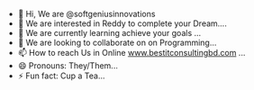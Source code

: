 - 👋 Hi, We are @softgeniusinnovations
- 👀 We are interested in Reddy to complete your Dream....
- 🌱 We are currently learning achieve your goals ...
- 💞️ We are looking to collaborate on on Programming...
- 📫 How to reach Us in Online www.bestitconsultingbd.com ...
- 😄 Pronouns: They/Them...
- ⚡ Fun fact: Cup a Tea...

<!---
softgeniusinnovations/softgeniusinnovations is a ✨ special ✨ repository because its `README.md` (this file) appears on your GitHub profile.
You can click the Preview link to take a look at your changes.
--->
